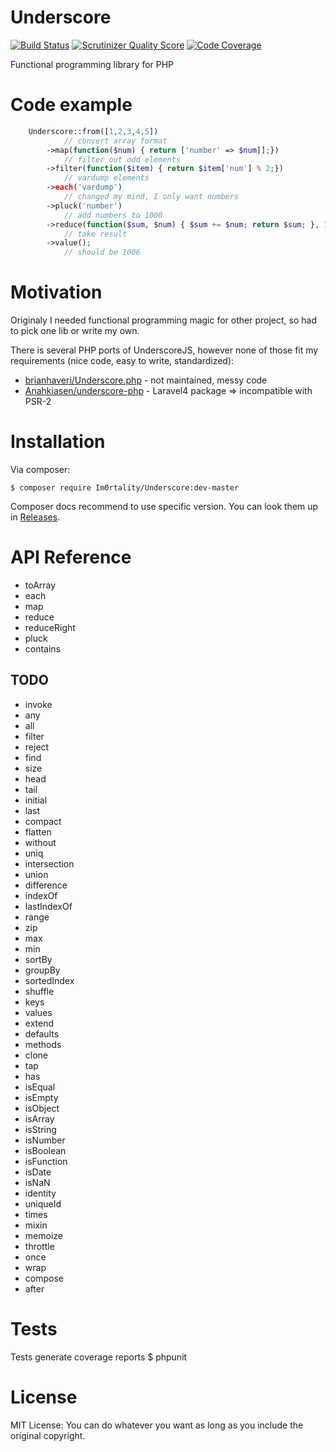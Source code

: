 # Underscore

[![Build Status](https://travis-ci.org/Im0rtality/Underscore.png?branch=master)](https://travis-ci.org/Im0rtality/Underscore)
[![Scrutinizer Quality Score](https://scrutinizer-ci.com/g/Im0rtality/Underscore/badges/quality-score.png?s=a360715f49ea4bba225b7991146981ca80b61337)](https://scrutinizer-ci.com/g/Im0rtality/Underscore/)
[![Code Coverage](https://scrutinizer-ci.com/g/Im0rtality/Underscore/badges/coverage.png?s=e9c5669f300b4d8cb96d0fa8645119ab546fbd62)](https://scrutinizer-ci.com/g/Im0rtality/Underscore/)

Functional programming library for PHP

# Code example
```php
    Underscore::from([1,2,3,4,5])
            // convert array format
        ->map(function($num) { return ['number' => $num]];})
            // filter out odd elements
        ->filter(function($item) { return $item['num'] % 2;})
            // vardump elements
        ->each('vardump')
            // changed my mind, I only want numbers
        ->pluck('number')
            // add numbers to 1000
        ->reduce(function($sum, $num) { $sum += $num; return $sum; }, 1000)
            // take result
        ->value();
            // should be 1006
```
# Motivation
Originaly I needed functional programming magic for other project, so had to pick one lib or write my own.

There is several PHP ports of UnderscoreJS, however none of those fit my requirements (nice code, easy to write, standardized):
 - [brianhaveri/Underscore.php](https://github.com/brianhaveri/Underscore.php) - not maintained, messy code
 - [Anahkiasen/underscore-php](https://github.com/Anahkiasen/underscore-php) - Laravel4 package => incompatible with PSR-2

# Installation
Via composer:

    $ composer require Im0rtality/Underscore:dev-master

Composer docs recommend to use specific version. You can look them up in [Releases](https://github.com/Im0rtality/Underscore/releases).

# API Reference

- toArray
- each
- map
- reduce
- reduceRight
- pluck
- contains

## TODO
- invoke
- any
- all
- filter
- reject
- find
- size
- head
- tail
- initial
- last
- compact
- flatten
- without
- uniq
- intersection
- union
- difference
- indexOf
- lastIndexOf
- range
- zip
- max
- min
- sortBy
- groupBy
- sortedIndex
- shuffle
- keys
- values
- extend
- defaults
- methods
- clone
- tap
- has
- isEqual
- isEmpty
- isObject
- isArray
- isString
- isNumber
- isBoolean
- isFunction
- isDate
- isNaN
- identity
- uniqueId
- times
- mixin
- memoize
- throttle
- once
- wrap
- compose
- after

# Tests
Tests generate coverage reports
    $ phpunit

# License
MIT License: You can do whatever you want as long as you include the original copyright.
